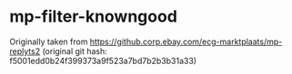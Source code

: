 # mp-filter-knowngood

Originally taken from https://github.corp.ebay.com/ecg-marktplaats/mp-replyts2
(original git hash: f5001edd0b24f399373a9f523a7bd7b2b3b31a33)
